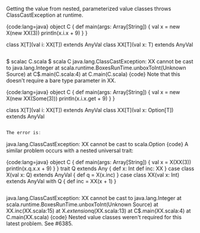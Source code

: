 Getting the value from nested, parameterized value classes throws ClassCastException at runtime.

{code:lang=java}
object C {
  def main(args: Array[String]) {
    val x = new X(new XX(3))
    println(x.i.x + 9)
  }
}

class X[T](val i: XX[T]) extends AnyVal
class XX[T](val x: T) extends AnyVal
```scala

```
$ scalac C.scala
$ scala C
java.lang.ClassCastException: XX cannot be cast to java.lang.Integer
	at scala.runtime.BoxesRunTime.unboxToInt(Unknown Source)
	at C$.main(C.scala:4)
	at C.main(C.scala)
{code}
Note that this doesn't require a bare type parameter in XX.

{code:lang=java}
object C {
  def main(args: Array[String]) {
    val x = new X(new XX(Some(3)))
    println(x.i.x.get + 9)
  }
}

class X[T](val i: XX[T]) extends AnyVal
class XX[T](val x: Option[T]) extends AnyVal
```scala

The error is:
```
java.lang.ClassCastException: XX cannot be cast to scala.Option
{code}
A similar problem occurs with a nested universal trait:

{code:lang=java}
object C {
  def main(args: Array[String]) {
    val x = X(XX(3))
    println(x.q.x.x + 9)
  }
}
trait Q extends Any {
   def x: Int
   def inc: XX
}
case class X(val x: Q) extends AnyVal {
   def q = X(x.inc)
}
case class XX(val x: Int) extends AnyVal with Q {
   def inc = XX(x + 1)
}
```scala

```
java.lang.ClassCastException: XX cannot be cast to java.lang.Integer
	at scala.runtime.BoxesRunTime.unboxToInt(Unknown Source)
	at XX.inc(XX.scala:15)
	at X$.extension$q(XX.scala:13)
	at C$.main(XX.scala:4)
	at C.main(XX.scala)
{code}
Nested value classes weren't required for this latest problem.  See #6385.
